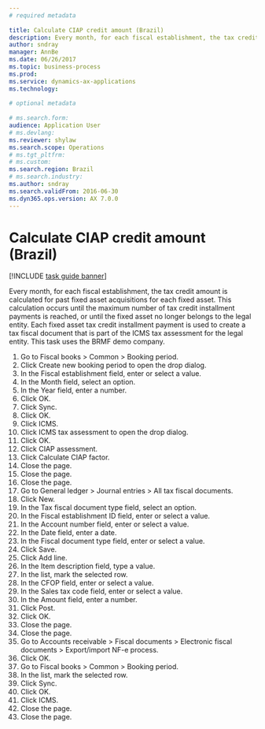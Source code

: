 ```yaml
--- 
# required metadata 
 
title: Calculate CIAP credit amount (Brazil)
description: Every month, for each fiscal establishment, the tax credit amount is calculated for past fixed asset acquisitions for each fixed asset. 
author: sndray
manager: AnnBe 
ms.date: 06/26/2017
ms.topic: business-process 
ms.prod:  
ms.service: dynamics-ax-applications 
ms.technology:  
 
# optional metadata 
 
# ms.search.form:   
audience: Application User 
# ms.devlang:  
ms.reviewer: shylaw
ms.search.scope: Operations 
# ms.tgt_pltfrm:  
# ms.custom:  
ms.search.region: Brazil
# ms.search.industry: 
ms.author: sndray
ms.search.validFrom: 2016-06-30 
ms.dyn365.ops.version: AX 7.0.0 
---
```

# Calculate CIAP credit amount (Brazil)

[!INCLUDE [task guide banner](../../includes/task-guide-banner.md)]

Every month, for each fiscal establishment, the tax credit amount is calculated for past fixed asset acquisitions for each fixed asset. This calculation occurs until the maximum number of tax credit installment payments is reached, or until the fixed asset no longer belongs to the legal entity. Each fixed asset tax credit installment payment is used to create a tax fiscal document that is part of the ICMS tax assessment for the legal entity. This task uses the BRMF demo company.

1. Go to Fiscal books > Common > Booking period.
2. Click Create new booking period to open the drop dialog.
3. In the Fiscal establishment field, enter or select a value.
4. In the Month field, select an option.
5. In the Year field, enter a number.
6. Click OK.
7. Click Sync.
8. Click OK.
9. Click ICMS.
10. Click ICMS tax assessment to open the drop dialog.
11. Click OK.
12. Click CIAP assessment.
13. Click Calculate CIAP factor.
14. Close the page.
15. Close the page.
16. Close the page.
17. Go to General ledger > Journal entries > All tax fiscal documents.
18. Click New.
19. In the Tax fiscal document type field, select an option.
20. In the Fiscal establishment ID field, enter or select a value.
21. In the Account number field, enter or select a value.
22. In the Date field, enter a date.
23. In the Fiscal document type field, enter or select a value.
24. Click Save.
25. Click Add line.
26. In the Item description field, type a value.
27. In the list, mark the selected row.
28. In the CFOP field, enter or select a value.
29. In the Sales tax code field, enter or select a value.
30. In the Amount field, enter a number.
31. Click Post.
32. Click OK.
33. Close the page.
34. Close the page.
35. Go to Accounts receivable > Fiscal documents > Electronic fiscal documents > Export/import NF-e process.
36. Click OK.
37. Go to Fiscal books > Common > Booking period.
38. In the list, mark the selected row.
39. Click Sync.
40. Click OK.
41. Click ICMS.
42. Close the page.
43. Close the page.

